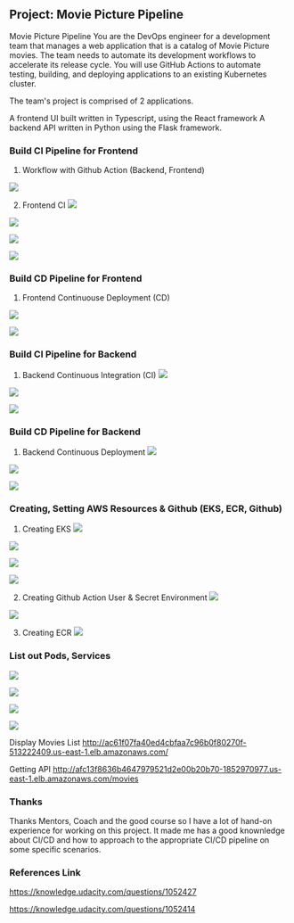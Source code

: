 ## Project: Movie Picture Pipeline
Movie Picture Pipeline
You are the DevOps engineer for a development team that manages a web application that is a catalog of Movie Picture movies. The team needs to automate its development workflows to accelerate its release cycle. You will use GitHub Actions to automate testing, building, and deploying applications to an existing Kubernetes cluster.

The team's project is comprised of 2 applications.

A frontend UI built written in Typescript, using the React framework
A backend API written in Python using the Flask framework.

### Build CI Pipeline for Frontend
1. Workflow with Github Action (Backend, Frontend)

![](./images/mmp-gha-workflow.png)

2. Frontend CI
![](./images/mpp-run-frontend-ci-successful.png)

![](./images/mpp-run-frontend-eslint-successful.png)

![](./images/mpp-run-frontend-testing-successful.png)

![](./images/mpp-run-frontend-build-push-to-docker-image-successful.png)


### Build CD Pipeline for Frontend
1. Frontend Continuouse Deployment (CD)

![](./images/mpp-run-frontend-deploy-to-eks-successful.png)

![](./images/mpp-push-frontend-image-to-ecr-successful.png)


### Build CI Pipeline for Backend
1. Backend Continuous Integration (CI)
![](./images/mpp-run-backend-ci-successful.png)

![](./images/mpp-run-linting-backend-ci-successful.png)

![](./images/mpp-run-testing-backend-ci-successful.png)


### Build CD Pipeline for Backend
1. Backend Continuous Deployment
![](./images/mpp-run-backend-cd-successful.png)

![](./images/mpp-run-backend-buld-push-to-docker-image-successful.png)

![](./images/mpp-backend-push-docker-image-to-ecr-successful.png)

### Creating, Setting AWS Resources & Github (EKS, ECR, Github)
1. Creating EKS
![](./images/mpp-create-terraform-successful.png)

![](./images/mpp-create-eks-successful.png)

![](./images/mpp-create-eks-nodegroups-successful.png)

![](./images/mpp-eks-access-configuration-successful.png)

2. Creating Github Action User & Secret Environment
![](./images/mpp-create-github-action-user-successful.png)

![](./images/mpp-create-secret-environment.png)

3. Creating ECR
![](./images/mpp-create-ecr-successful.png)


### List out Pods, Services
![](./images/mpp-get-services-pods-from-eks.png)

![](./images/mmp-display-movies-list.png)

![](./images/mmp-get-all-movies.png)

![](./images/mmp-get-movies-by-id.png)

Display Movies List
http://ac61f07fa40ed4cbfaa7c96b0f80270f-513222409.us-east-1.elb.amazonaws.com/

Getting API
http://afc13f8636b4647979521d2e00b20b70-1852970977.us-east-1.elb.amazonaws.com/movies

### Thanks
Thanks Mentors, Coach and the good course so I have a lot of hand-on experience for working on this project. It made me has a good knownledge about CI/CD and how to approach to the appropriate CI/CD pipeline on some specific scenarios.


### References Link
https://knowledge.udacity.com/questions/1052427

https://knowledge.udacity.com/questions/1052414

